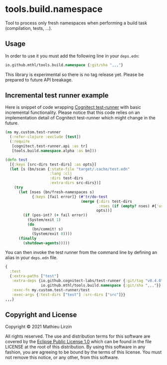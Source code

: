 # tools.build.namespace

Tool to process only fresh namespaces when performing a build task (compilation, tests, ...).

## Usage

In order to use it you must add the following line in your `deps.edn`:

```clojure
io.github.mthl/tools.build.namespace {:git/sha ",,,"}
```

This library is experimental so there is no tag release yet. Please be prepared to future API breakage.

## Incremental test runner example

Here is snippet of code wrapping [Cognitect test-runner](https://github.com/cognitect-labs/test-runner) with basic incremental functionality. Please notice that this code relies on an implementation detail of Cognitect test-runner which might change in the future.

```clojure
(ns my.custom.test-runner
  (:refer-clojure :exclude [test])
  (:require
   [cognitect.test-runner.api :as tr]
   [tools.build.namespace.alpha :as bn]))

(defn test
  [{:keys [src-dirs test-dirs] :as opts}]
  (let [s (bn/scan {:state-file "target/.cache/test.edn"
                    :lang :clj
                    :dirs test-dirs
                    :extra-dirs src-dirs})]
    (try
      (let [nses (bn/fresh-namespaces s)
            {:keys [fail error]} (#'tr/do-test
                                  (merge {:dirs test-dirs
                                          :nses (if (empty? nses) #{'user} nses)}
                                         opts))]
        (if (pos-int? (+ fail error))
          (System/exit 1)
          (do
            (bn/commit! s)
            (System/exit 0))))
      (finally
        (shutdown-agents)))))
```

You can then invoke the test runner from the command line by defining an alias in your `deps.edn` file.

```clojure
{
  :test
  {:extra-paths ["test"]
   :extra-deps {io.github.cognitect-labs/test-runner {:git/tag "v0.4.0" :git/sha "334f2e2"}
                io.github.mthl/tools.build.namespace {:git/sha ",,,"}}
   :exec-fn my.custom.test-runner/test
   :exec-args {:test-dirs ["test"] :src-dirs ["src"]}}
,,,}
```

## Copyright and License

Copyright © 2021 Mathieu Lirzin

All rights reserved. The use and
distribution terms for this software are covered by the
[Eclipse Public License 1.0] which can be found in the file
LICENSE at the root of this distribution. By using this software
in any fashion, you are agreeing to be bound by the terms of this
license. You must not remove this notice, or any other, from this
software.

[Eclipse Public License 1.0]: http://opensource.org/licenses/eclipse-1.0.php
